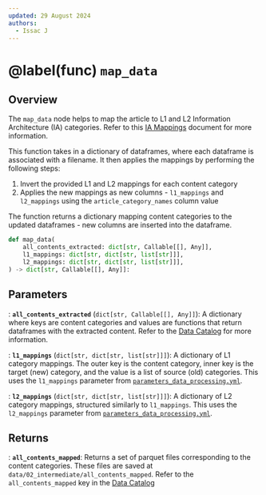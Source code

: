 ```yaml
---
updated: 29 August 2024
authors:
  - Issac J
---
```


# @label(func) `map_data`

## Overview

The `map_data` node helps to map the article to L1 and L2 Information Architecture (IA) categories. Refer to this [IA Mappings](https://docs.google.com/spreadsheets/d/1bcmD7GXILn4LqF0Bo9dcdCnRomwCVFQv) document for more information.

This function takes in a dictionary of dataframes, where each dataframe is associated with a filename. It then applies the mappings by performing the following steps:

1. Invert the provided L1 and L2 mappings for each content category
2. Applies the new mappings as new columns - `l1_mappings` and `l2_mappings` using the `article_category_names` column value

The function returns a dictionary mapping content categories to the updated dataframes - new columns are inserted into the dataframe.

```python
def map_data(
    all_contents_extracted: dict[str, Callable[[], Any]],
    l1_mappings: dict[str, dict[str, list[str]]],
    l2_mappings: dict[str, dict[str, list[str]]],
) -> dict[str, Callable[[], Any]]:
```

## Parameters

: **`all_contents_extracted`** (`dict[str, Callable[[], Any]]`):
A dictionary where keys are content categories and values are functions that return dataframes with the extracted content.
Refer to the [Data Catalog](https://github.com/Synapxe-DNA/healthhub-content-optimization/blob/main/content-optimization/conf/base/catalog.yml) for more information.

: **`l1_mappings`** (`dict[str, dict[str, list[str]]]`):
A dictionary of L1 category mappings. The outer key is the content category, inner key is the target (new) category, and the value is a list of source (old) categories.
This uses the `l1_mappings` parameter from [`parameters_data_processing.yml`](https://github.com/Synapxe-DNA/healthhub-content-optimization/blob/main/content-optimization/conf/base/parameters_data_processing.yml).

: **`l2_mappings`** (`dict[str, dict[str, list[str]]]`):
A dictionary of L2 category mappings, structured similarly to `l1_mappings`.
This uses the `l2_mappings` parameter from [`parameters_data_processing.yml`](https://github.com/Synapxe-DNA/healthhub-content-optimization/blob/main/content-optimization/conf/base/parameters_data_processing.yml).

## Returns

: **`all_contents_mapped`**:
Returns a set of parquet files corresponding to the content categories. These files are saved at `data/02_intermediate/all_contents_mapped`. Refer to the `all_contents_mapped` key in the [Data Catalog](https://github.com/Synapxe-DNA/healthhub-content-optimization/blob/main/content-optimization/conf/base/catalog.yml)
